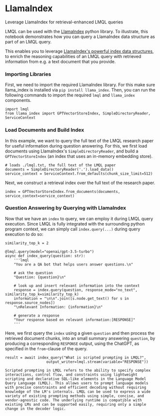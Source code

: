 # LlamaIndex

<div class="subtitle">Leverage LlamaIndex for retrieval-enhanced LMQL queries</div>

LMQL can be used with the [LlamaIndex](https://github.com/jerryjliu/llama_index) python library. To illustrate, this notebook demonstrates how you can query a LlamaIndex data structure as part of an LMQL query.

This enables you to leverage [LlamaIndex's powerful index data structures](https://gpt-index.readthedocs.io/en/latest/guides/primer/index_guide.html), to enrich the reasoning capabilities of an LMQL query with retrieved information from e.g. a text document that you provide.

### Importing Libraries

First, we need to import the required LlamaIndex library. For this make sure llama_index is installed via `pip install llama_index`. Then, you can run the following commands to import the required `lmql` and `llama_index` components.

```lmql
import lmql
from llama_index import GPTVectorStoreIndex, SimpleDirectoryReader, ServiceContext
```
### Load Documents and Build Index

In this example, we want to query the full text of the LMQL research paper for useful information during question answering. For this, we first load documents using LlamaIndex's `SimpleDirectoryReader`, and build a `GPTVectorStoreIndex` (an index that uses an in-memory embedding store).

```lmql
# loads ./lmql.txt, the full text of the LMQL paper
documents = SimpleDirectoryReader('.').load_data() 
service_context = ServiceContext.from_defaults(chunk_size_limit=512)
```
Next, we construct a retrieval index over the full text of the research paper.

```lmql
index = GPTVectorStoreIndex.from_documents(documents, service_context=service_context)
```
### Question Answering by Querying with LlamaIndex

Now that we have an `index` to query, we can employ it during LMQL query execution. Since LMQL is fully integrated with the surrounding python program context, we can simply call `index.query(...)` during query execution to do so:

```lmql
similarity_top_k = 2

@lmql.query(model="openai/gpt-3.5-turbo")
async def index_query(question: str):
    '''lmql
    "You are a QA bot that helps users answer questions.\n"
    
    # ask the question
    "Question: {question}\n"

    # look up and insert relevant information into the context
    response = index.query(question, response_mode="no_text", similarity_top_k=similarity_top_k)
    information = "\n\n".join([s.node.get_text() for s in response.source_nodes])
    "\nRelevant Information: {information}\n"
    
    # generate a response
    "Your response based on relevant information:[RESPONSE]"
    '''
```
Here, we first query the `index` using a given `question` and then process the retrieved document chunks, into an small summary answering `question`, by producing a corresponding `RESPONSE` output, using the ChatGPT, as specified in the `from`-clause of the query.

```lmql
result = await index_query("What is scripted prompting in LMQL?", 
                   output_writer=lmql.stream(variable="RESPONSE"))
```
```output
Scripted prompting in LMQL refers to the ability to specify complex interactions, control flow, and constraints using lightweight scripting and declarative SQL-like elements in the Language Model Query Language (LMQL). This allows users to prompt language models with precise constraints and efficient decoding without requiring knowledge of the LM's internals. LMQL can be used to express a wide variety of existing prompting methods using simple, concise, and vendor-agnostic code. The underlying runtime is compatible with existing LMs and can be supported easily, requiring only a simple change in the decoder logic.
```

